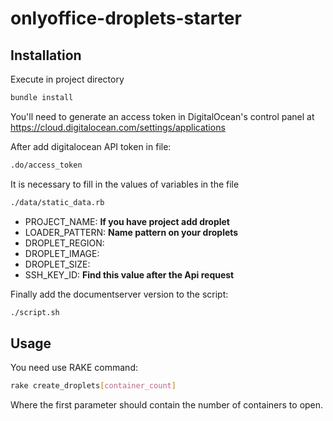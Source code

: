 # onlyoffice-droplets-starter

## Installation

Execute in project directory 

```bash
bundle install
```

You'll need to generate an access token in DigitalOcean's control panel at https://cloud.digitalocean.com/settings/applications

After add digitalocean API token in file:

```bash
.do/access_token
```

It is necessary to fill in the values of variables in the file

```bash
./data/static_data.rb
```

* PROJECT_NAME: __If you have project add droplet__
* LOADER_PATTERN: __Name pattern on your droplets__
* DROPLET_REGION:
* DROPLET_IMAGE:
* DROPLET_SIZE:
* SSH_KEY_ID: __Find this value after the Api request__

Finally add the documentserver version to the script:

```bash
./script.sh
```

## Usage

You need use RAKE command:

```bash
rake create_droplets[container_count]
```

Where the first parameter should contain the number of containers to open.